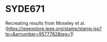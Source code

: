 # SYDE671
Recreating results from Moseley et al. (https://ieeexplore.ieee.org/stamp/stamp.jsp?tp=&arnumber=9577782&tag=1)
